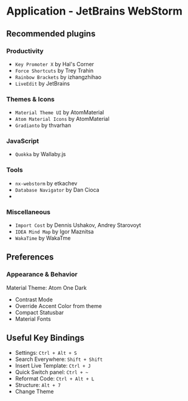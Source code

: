 # Application - JetBrains WebStorm

## Recommended plugins

### Productivity

- `Key Promoter X` by Hal's Corner
- `Force Shortcuts` by Trey Trahin
- `Rainbow Brackets` by izhangzhihao
- `LiveEdit` by JetBrains

### Themes & Icons

- `Material Theme UI` by AtomMaterial
- `Atom Material Icons` by AtomMaterial
- `Gradianto` by thvarhan

### JavaScript

- `Quokka` by Wallaby.js

### Tools

- `nx-webstorm` by etkachev
- `Database Navigator` by Dan Cioca
- 
### Miscellaneous

- `Import Cost` by Dennis Ushakov, Andrey Starovoyt
- `IDEA Mind Map` by Igor Maznitsa
- `WakaTime` by WakaTme

## Preferences

### Appearance & Behavior

Material Theme: Atom One Dark
  - Contrast Mode
  - Override Accent Color from theme
  - Compact Statusbar
  - Material Fonts

## Useful Key Bindings

- Settings: `Ctrl + Alt + S`
- Search Everywhere: `Shift + Shift`
- Insert Live Template: `Ctrl + J`
- Quick Switch panel: `Ctrl + ~`
- Reformat Code: `Ctrl + Alt + L`
- Structure: `Alt + 7`
- Change Theme
